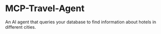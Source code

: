 # MCP-Travel-Agent
An AI agent that queries your database to find information about hotels in different cities.
